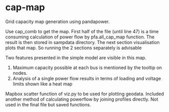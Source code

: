 # cap-map
Grid capacity map generation using pandapower.

Use cap_comb to get the map. First half of the file (until line 47) is a time consuming calculation of power flow by pfa.all_cap_map function. The result is then stored in sampdata directory. The next section visualisation plots that map. So running the 2 sections separately is advisable

Two features presented in the simple model are visible in this map.
1) Maximum capacity possible at each bus is mentioned by the tooltip on nodes.
2) Analysis of a single power flow results in terms of loading and voltage limits shown like a heat map 

Mapbox scatter function of viz.py to be used for plotting geodata.
Included another method of calculating powerflow by joining profiles directly. Not used in the final file but saved functions.
